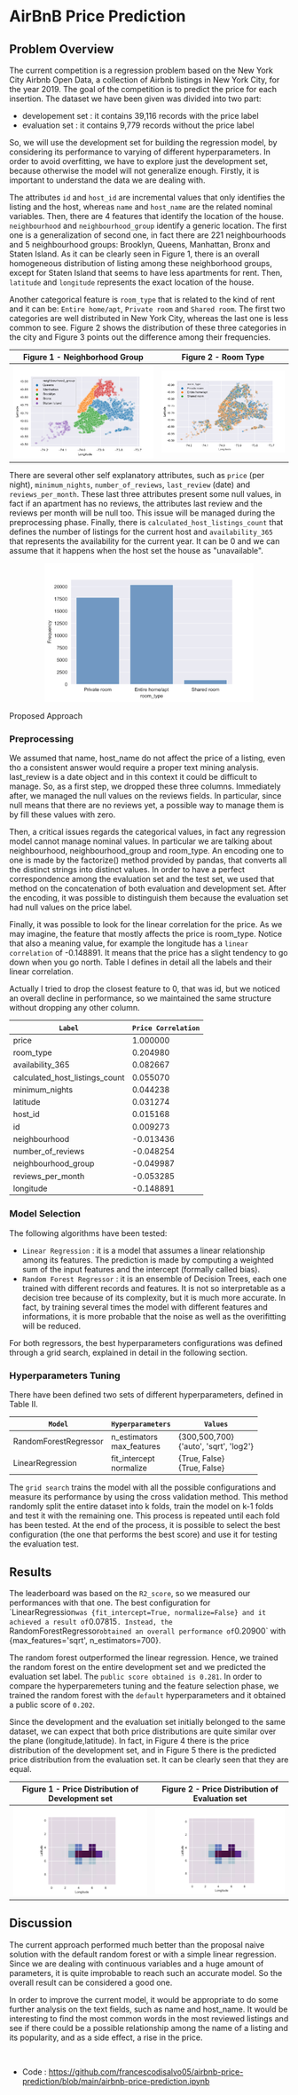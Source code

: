 # AirBnB Price Prediction

## Problem Overview
The current competition is a regression problem based on the New York City Airbnb Open Data, a collection of Airbnb listings in New York City, for the year 2019. The goal of the competition is to predict the price for each insertion. The dataset we have been given was divided into two part:
* developement set : it contains 39,116 records with the price label
* evaluation set : it contains 9,779 records without the price label

So, we will use the development set for building the regression model, by considering its performance to varying of different hyperparameters. 
In order to avoid overfitting, we have to explore just the development set, because otherwise the model will not generalize enough. Firstly, it is important to understand the data we are dealing with.

The attributes `id` and `host_id` are incremental values that only identifies the listing and the host, whereas `name` and `host_name` are the related nominal variables. Then, there are 4 features that identify the location of the house. `neighbourhood` and `neighbourhood_group` identify a generic location. The first one is a generalization of second one, in fact there are 221 neighbourhoods and 5 neighbourhood groups: Brooklyn, Queens, Manhattan, Bronx and Staten Island. As it can be clearly seen in Figure 1, there is an overall homogeneous distribution of listing among these neighborhood groups, except for Staten Island that seems to have less apartments for rent. Then, `latitude` and `longitude` represents the exact location of the house.


Another categorical feature is `room_type` that is related to the kind of rent and it can be: `Entire home/apt`, `Private room` and `Shared room`. The first two categories are well distributed in New York City, whereas the last one is less common to see. Figure 2 shows the distribution of these three categories in the city and Figure 3 points out the difference among their frequencies.   

Figure 1 - Neighborhood Group           |  Figure 2 - Room Type
:-------------------------:|:-------------------------:
<img src="images/report9_img1.png">  |  <img src="images/report9_img2.png">

There are several other self explanatory attributes, such as `price` (per night), `minimum_nights`, `number_of_reviews`,  `last_review` (date) and `reviews_per_month`. These last three attributes present some null values, in fact if an apartment has no reviews, the attributes last review and the reviews per month will be null too. This issue will be managed during the preprocessing phase. Finally, there is `calculated_host_listings_count` that defines the number of listings for the current host and `availability_365` that represents the availability for the current year. It can be 0 and we can assume that it happens when the host set the house as "unavailable".

<p align="center">
  <img src="images/report9_img3.svg" height="250">
</p
  
  
## Proposed Approach
  
### Preprocessing
We assumed that name, host_name do not affect the price of a listing, even tho a consistent answer would require a proper text mining analysis. last_review is a date object and in this context it could be difficult to manage. So, as a first step, we dropped these three columns. Immediately after, we managed the null values on the reviews fields. In particular, since  null means that there are no reviews yet, a possible way to manage them is by fill these values with zero. 
  
Then, a critical issues regards the categorical values, in fact any regression model cannot manage nominal values. In particular we are talking about neighbourhood, neighbourhood_group and room_type. An encoding one to one is made by the factorize() method provided by pandas, that converts all the distinct strings into distinct values. In order to have a perfect correspondence among the evaluation set and the test set, we used that method on the concatenation of both evaluation and development set. After the encoding, it was possible to distinguish them because the evaluation set had null values on the price label. 
  
Finally, it was possible to look for the linear correlation for the price. As we may imagine, the feature that mostly affects the price is room_type. Notice that also a meaning value, for example the  longitude has a `linear correlation` of -0.148891. It means that the price has a slight tendency to go down when you go north. Table I defines in detail all the labels and their linear correlation. 

Actually I tried to drop the closest feature to 0, that was id, but we noticed an overall decline in performance, so we maintained the same structure without dropping any other column. 
  
| `Label`  | `Price Correlation` |
| ------------- | ------------- | 
| price | 1.000000 |  
| room_type | 0.204980 | 
| availability_365 | 0.082667 |  
| calculated_host_listings_count | 0.055070 | 
| minimum_nights | 0.044238 |  
| latitude | 0.031274 | 
| host_id | 0.015168 |  
| id |0.009273 | 
| neighbourhood |-0.013436|  
| number_of_reviews |-0.048254 | 
| neighbourhood_group |-0.049987  |
| reviews_per_month |-0.053285 |
| longitude |-0.148891 | 

### Model Selection
The following algorithms have been tested:
* `Linear Regression` : it is a model that assumes a linear relationship among its features. The prediction is made by computing a weighted sum of the input features and the intercept (formally called bias). 
* `Random Forest Regressor` : it is an ensemble of Decision Trees, each one trained with different records and features. It is not so interpretable as a decision tree because of its complexity, but it is much more accurate. In fact, by training several times the model with different features and informations, it is more probable that the noise as well as the overifitting will be reduced.

For both regressors, the best hyperparameters configurations was defined through a grid search, explained in detail in the  following section.
  
### Hyperparameters Tuning

There have been defined two sets of different hyperparameters, defined in Table II.
  
| `Model`  | `Hyperparameters` | `Values` |
| ------------- | ------------- | ------------- | 
| RandomForestRegressor | n_estimators <br /> max_features |  {300,500,700} <br /> {'auto', 'sqrt', 'log2'} |  
| LinearRegression | fit_intercept <br /> normalize | {True, False} <br /> {True, False} |  
  
The `grid search` trains the model with all the possible configurations and measure its performance by using the cross validation method. This method randomly split the entire dataset into k folds, train the model on k-1 folds and test it with the remaining one. This process is repeated until each fold has been tested. At the end of the process, it is possible to select the best configuration (the one that performs the best score) and use it for testing the evaluation test. 

## Results
The leaderboard was based on the `R2_score`, so we measured our performances with that one. The best configuration for \`LinearRegression` was {fit_intercept=True, normalize=False} and it achieved a result of `0.07815`. Instead, the `RandomForestRegressor` obtained an overall performance of `0.20900` with {max_features='sqrt', n_estimators=700}. 

The random forest outperformed the linear regression. Hence, we trained the random forest on the entire development set and we predicted the evaluation set label. The `public score obtained is 0.281`. In order to compare the hyperparemeters tuning and the feature selection phase, we trained the random forest with the `default` hyperparameters and it obtained a public score of `0.202`. 

Since the development and the evaluation set initially belonged to the same dataset, we can expect that both price distributions are quite similar over the plane (longitude,latitude). In fact, in Figure 4 there is the price distribution of the development set, and in Figure 5 there is the predicted price distribution from the evaluation set. It can be clearly seen that they are equal.  
  

Figure 1 - Price Distribution of Development set           |  Figure 2 - Price Distribution of Evaluation set
:-------------------------:|:-------------------------:
<img src="images/report9_img4.svg" >  |  <img src="images/report9_img4.svg" >
  
  
## Discussion
The current approach performed much better than the proposal naive solution with the default random forest or with a simple linear regression. Since we are dealing with continuous variables and a huge amount of parameters, it is quite improbable to reach such an accurate model. So the overall result can be considered a good one. 

In order to improve the current model, it would be appropriate to do some further analysis on the text fields, such as name and host_name. It would be interesting to find the most common words in the most reviewed listings and see if there could be a possible relationship among the name of a listing and its popularity, and as a side effect, a rise in the price. 
  
<br />
  
* Code : https://github.com/francescodisalvo05/airbnb-price-prediction/blob/main/airbnb-price-prediction.ipynb

